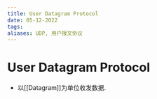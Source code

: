 ```yaml
---
title: User Datagram Protocol
date: 05-12-2022
tags: 
aliases: UDP, 用户报文协议
---
```


# User Datagram Protocol

- 以[[Datagram]]为单位收发数据. 